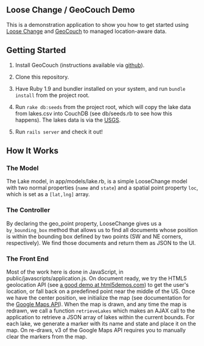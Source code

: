 ## Loose Change / GeoCouch Demo

This is a demonstration application to show you how to get started using [Loose Change](http://github.com/joshuamiller/loose_change) and [GeoCouch](http://github.com/vmx/couchdb) to managed location-aware data.

## Getting Started

1. Install GeoCouch (instructions available via [github](http://github.com/vmx/couchdb)).

2. Clone this repository.

3. Have Ruby 1.9 and bundler installed on your system, and run `bundle install` from the project root.

4. Run `rake db:seeds` from the project root, which will copy the lake
data from lakes.csv into CouchDB (see db/seeds.rb to see how this
happens).  The lakes data is via the [USGS](http://geonames.usgs.gov/domestic/download_data.htm).

5. Run `rails server` and check it out!

## How It Works

### The Model

The Lake model, in app/models/lake.rb, is a simple LooseChange model
with two normal properties (`name` and `state`) and a spatial point
property `loc`, which is set as a `[lat,lng]` array.

### The Controller

By declaring the geo_point property, LooseChange gives us a
`by_bounding_box` method that allows us to find all documents whose
position is within the bounding box defined by two points (SW and NE
corners, respectively).  We find those documents and return them as
JSON to the UI.

### The Front End

Most of the work here is done in JavaScript, in
public/javascripts/application.js.  On document ready, we try the
HTML5 geolocation API (see [a good demo at html5demos.com](http://html5demos.com/geo)) to get the user's location, or fall back on a
predefined point near the middle of the US.  Once we have the center
position, we initialize the map (see documentation for the [Google
Maps API](http://code.google.com/apis/maps/documentation/javascript/)). When
the map is drawn, and any time the map is redrawn, we call a function
`retrieveLakes` which makes an AJAX call to the application to
retrieve a JSON array of lakes within the current bounds. For each
lake, we generate a marker with its name and state and place it on the
map.  On re-draws, v3 of the Google Maps API requires you to manually
clear the markers from the map.

